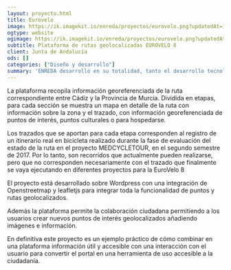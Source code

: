 ```yaml
---
layout: proyecto.html
title: Eurovelo
image: https://ik.imagekit.io/enreda/proyectos/eurovelo.png?updatedAt=1700671432891
ogtype: website
ogimage: https://ik.imagekit.io/enreda/proyectos/eurovelo.png?updatedAt=1700671432891
subtitle: Plataforma de rutas geolocalizadas EUROVELO 8
client: Junta de Andalucía
ods: []
categories: ["Diseño y desarrollo"]
summary: 'ENREDA desarrolló en su totalidad, tanto el desarrollo tecnológico como el proceso inicial de carga de datos, la plataforma de la Red EUROVELO para la ruta correspondiente a Andalucía dentro de la Eurovelo 8.'
---
```


La plataforma recopila información georeferenciada de la ruta correspondiente entre Cádiz y la Provincia de Murcia. Dividida en etapas, para cada sección se muestra un mapa en detalle de la ruta con información sobre la zona y el trazado, con información georeferenciada de puntos de interés, puntos culturales o para hospedarse.

Los trazados que se aportan para cada etapa corresponden al registro de un itinerario real en bicicleta realizado durante la fase de evaluación del estado de la ruta en el proyecto MEDCYCLETOUR, en el segundo semestre de 2017. Por lo tanto, son recorridos que actualmente pueden realizarse, pero que no corresponden necesariamente con el trazado que finalmente se vaya ejecutando en diferentes proyectos para la EuroVelo 8 

El proyecto está desarrollado sobre Wordpress con una integración de Openstreetmap y leafletjs para integrar toda la funcionalidad de puntos y rutas geolocalizados. 

Además la plataforma permite la colaboración ciudadana permitiendo a los usuarios crear nuevos puntos de interés geolocalizados añadiendo imágenes e información.

En definitiva este proyecto es un ejemplo práctico de cómo combinar en una plataforma información útil y accesible con una interacción con el usuario para convertir el portal en una herramienta de uso accesible a la ciudadanía.